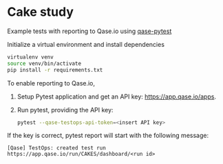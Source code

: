 # Cake study

Example tests with reporting to Qase.io using
[qase-pytest](https://github.com/qase-tms/qase-python/tree/master/qase-pytest)

Initialize a virtual environment and install dependencies

```bash
virtualenv venv
source venv/bin/activate
pip install -r requirements.txt
```

To enable reporting to Qase.io, 
1.  Setup Pytest application and get an API key: https://app.qase.io/apps.
2.  Run pytest, providing the API key:

    ```bash
    pytest --qase-testops-api-token=<insert API key>
    ```

If the key is correct, pytest report will start with the following message:

```log
[Qase] TestOps: created test run https://app.qase.io/run/CAKES/dashboard/<run id>
```

